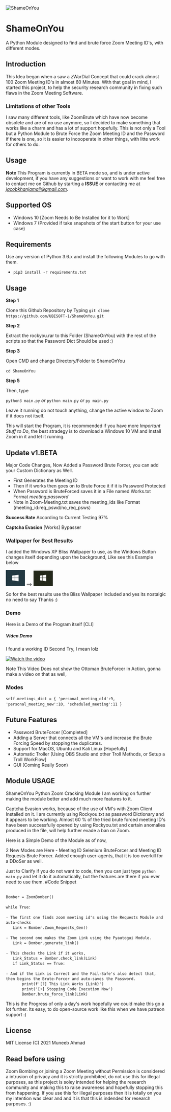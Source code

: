 
![ShameOnYou](./giffy.gif)
#  ShameOnYou
A Python Module designed to find and brute force Zoom Meeting ID's, with different modes.

## Introduction
 This Idea began when a saw a zWarDial Concept that could crack almost 100 Zoom Meeting ID's in almost 60 Minutes. With that goal in mind, I started this project, to help the security research community in fixing such flaws in the Zoom Meeting Software.

### Limitations of other Tools

I saw many different tools, like ZoomBrute which have now become obsolete and are of no use anymore, so I decided to make something that works like a charm and has a lot of support hopefully. This is not only a Tool but a Python Module to Brute Force the Zoom Meeting ID and the Password if there is one, so it is easier to incooperate in other things, with litte work for others to do.

## Usage

**Note**
This Program is currently in BETA mode so, and is under active development, if you have any suggestions or want to work with me feel free to contact me on Github by starting a **ISSUE** or contacting me at *jacobkhanjamali@gmail.com*. 

## Supported OS

- Windows 10 [Zoom Needs to Be Installed for it to Work]
- Windows 7 (Provided if take snapshots of the start button for your use case)

## Requirements

Use any version of Python 3.6.x and install the following Modules to go with them.

- `pip3 install -r requirements.txt`

## Usage

**Step 1**

Clone this Github Repository by Typing
`git clone https://github.com/UBISOFT-1/ShameOnYou.git`

**Step 2**

Extract the rockyou.rar to this Folder (ShameOnYou) with the rest of the scripts so that the Password Dict Should be used :)

**Step 3**

Open CMD and change Directory/Folder to ShameOnYou

`cd ShameOnYou`

**Step 5**

Then, type

`python3 main.py` *or* `python main.py` *or* `py main.py`

Leave it running do not touch anything, change the active window to Zoom if it does not itself.

This will start the Program, it is recommended if you have more *Important Stuff to Do*, the best stradegy is to download a Windows 10 VM and Install Zoom in it and let it running. 

## Update v1.BETA

Major Code Changes, Now Added a Password Brute Forcer, you can add your Custom Dictionary as Well.
- First Generates the Meeting ID
- Then if it works then goes on to Brute Force it if it is Password Protected
- When Password is BruteForced saves it in a File named Works.txt Format *meeting:password*
- Note in Zoom-Meeting.txt saves the meeting_ids like Format (meeting_id:req_pswd/no_req_psws)

**Success Rate** According to Current Testing 97%

**Captcha Evasion** [Works] Bypasser


### Wallpaper for Best Results

I added the Windows XP Bliss Wallpaper to use, as the Windows Button changes itself depending upon the background, Like see this Example below

![Windows Button Without Bliss](Windows_Button.PNG) ==> ![Windows Button Without Bliss](Windows_Button_2.PNG)

So for the best results use the Bliss Wallpaper Included and yes its nostalgic no need to say Thanks :)

### Demo

Here is a Demo of the Program itself [CLI]

##### Video Demo

I found a working ID Second Try, I mean lolz

[![Watch the video](https://img.youtube.com/vi/rJTbF7gdH7g/maxresdefault.jpg)](https://youtu.be/rJTbF7gdH7g)

Note This Video Does not show the Ottoman BruteForcer in Action, gonna make a video on that as well,

### Modes
`
self.meetings_dict = {
            'personal_meeting_old':9,
            'personal_meeting_new':10,
            'scheduled_meeting':11
        }
`

## Future Features
- Password BruteForcer [Completed]
- Adding a Server that connects all the VM's and increase the Brute Forcing Speed by stopping the duplicates.
- Support for MacOS, Ubuntu and Kali Linux [Hopefully]
- Automatic Troller [Using OBS Studio and other Troll Methods, or Setup a Troll WorkFlow]
- GUI (Coming Really Soon)

## Module USAGE

ShameOnYou Python Zoom Cracking Module
I am working on further making the module better and add much more features to it.

Captcha Evasion works, because of the use of VM's with Zoom Client Installed on it. I am currently using Rockyou.txt as password Dictionary and it appears to be working. Almost 60 % of the tried brute forced meeting ID's have been successfully opened by using Rockyou.txt and certain anomalies produced in the file, will help further evade a ban on Zoom.



Here is a Simple Demo of the Module as of now, 

2 New Modes are Here - Meeting ID Selenium BruteForcer and Meeting ID Requests Brute Forcer.  Added enough user-agents, that it is too overkill for a DDoSer as well.

Just to Clarify if you do not want to code, then you can just type `python main.py` and let it do it automatically, but the features are there if you ever need to use them.
#Code Snippet

````

Bomber = ZoomBomber()

while True:

- The first one finds zoom meeting id's using the Requests Module and auto-checks
   Link = Bomber.Zoom_Requests_Gen()

- The second one makes the Zoom Link using the Pyautogui Module.
   Link = Bomber.generate_link()

- This checks the Link if it works,
   Link_Status = Bomber.check_link(Link)
   if Link_Status == True:

- And if the Link is Correct and the Fail-Safe's also detect that, then begins the Brute-Forcer and auto-saves the Password.
       print(f'[?] This Link Works {Link}')
       print('[+] Stopping Code Execution Now')
       Bomber.brute_force_link(Link)

````

This is the Progress of only a day's work hopefully we could make this go a lot further. Its easy, to do open-source work like this when we have patreon support :) 




## License

MIT License (C) 2021 Muneeb Ahmad

## Read before using

Zoom Bombing or joining a Zoom Meeting without Permission is considered a intrusion of privacy and it is strictly prohibited, do not use this for illegal purposes,
as this project is soley intended for helping the research community and making this to raise awareness and hopefully stopping this from happening. If you use this for
illegal purposes then it is totally on you my intention was clear and and it is that this is indended for research purposes. :) 
